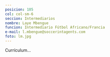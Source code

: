 ```yaml
---
posicion: 105
col: col-sm-6
seccion: Intermediarios
nombre: Laye Mbengue
funcion: Intermediario Fútbol Africano/Francia
e-mail: l.mbengue@soccerintagents.com
foto: lm.jpg
---
```

Currículum...
